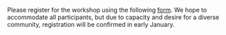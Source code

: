 Please register for the workshop using the following [form](https://forms.gle/Tsn9RSHPRQug587Y8).
We hope to accommodate all participants, but due to capacity and desire for a diverse community, 
registration will be confirmed in early January.
